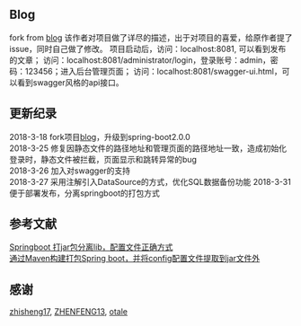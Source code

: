 ## Blog
fork from [blog](https://github.com/zhisheng17/blog) 该作者对项目做了详尽的描述，出于对项目的喜爱，给原作者提了issue，同时自己做了修改。
项目启动后，访问：localhost:8081, 可以看到发布的文章；
访问：localhost:8081/administrator/login，登录账号：admin，密码：123456；进入后台管理页面；
访问：localhost:8081/swagger-ui.html，可以看到swagger风格的api接口。
## 更新纪录
2018-3-18 fork项目[blog](https://github.com/zhisheng17/blog)，升级到spring-boot2.0.0<br>
2018-3-25 修复因静态文件的路径地址和管理页面的路径地址一致，造成初始化登录时，静态文件被拦截，页面显示和跳转异常的bug<br>
2018-3-26 加入对swagger的支持<br>
2018-3-27 采用注解引入DataSource的方式，优化SQL数据备份功能
2018-3-31 便于部署发布，分离springboot的打包方式
## 参考文献
[Springboot 打jar包分离lib，配置文件正确方式 ](https://my.oschina.net/xiaozhutefannao/blog/1624092)<br>
[通过Maven构建打包Spring boot，并将config配置文件提取到jar文件外](https://blog.csdn.net/dgzjkxha/article/details/52397289)
## 感谢
[zhisheng17](https://github.com/zhisheng17/blog), [ZHENFENG13](https://github.com/ZHENFENG13), [otale](https://github.com/otale)
